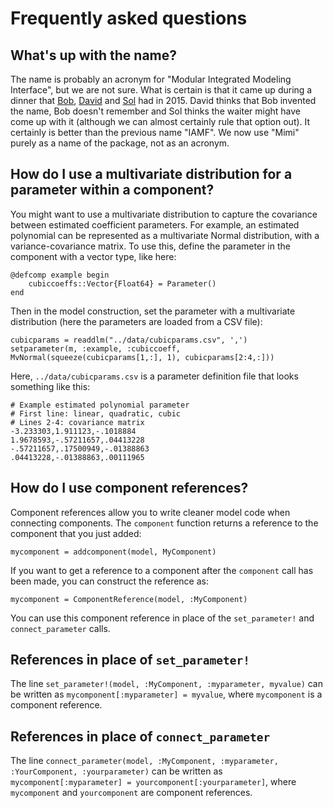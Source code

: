 # Frequently asked questions

## What's up with the name?

The name is probably an acronym for "Modular Integrated Modeling Interface", but we are not sure. What is certain is that it came up during a dinner that [Bob](http://www.bobkopp.net/), [David](http://www.david-anthoff.com/) and [Sol](http://www.solomonhsiang.com/) had in 2015. David thinks that Bob invented the name, Bob doesn't remember and Sol thinks the waiter might have come up with it (although we can almost certainly rule that option out). It certainly is better than the previous name "IAMF". We now use "Mimi" purely as a name of the package, not as an acronym.

## How do I use a multivariate distribution for a parameter within a component?

You might want to use a multivariate distribution to capture the
covariance between estimated coefficient parameters.  For example, an estimated
polynomial can be represented as a multivariate Normal distribution,
with a variance-covariance matrix.  To use this, define the parameter
in the component with a vector type, like here:
```
@defcomp example begin
    cubiccoeffs::Vector{Float64} = Parameter()
end
```

Then in the model construction, set the parameter with a multivariate
distribution (here the parameters are loaded from a CSV file):
```
cubicparams = readdlm("../data/cubicparams.csv", ',')
setparameter(m, :example, :cubiccoeff, MvNormal(squeeze(cubicparams[1,:], 1), cubicparams[2:4,:]))
```

Here, `../data/cubicparams.csv` is a parameter definition file that looks something like this:
```
# Example estimated polynomial parameter
# First line: linear, quadratic, cubic
# Lines 2-4: covariance matrix
-3.233303,1.911123,-.1018884
1.9678593,-.57211657,.04413228
-.57211657,.17500949,-.01388863
.04413228,-.01388863,.00111965
```

## How do I use component references?

Component references allow you to write cleaner model code when connecting components.  The `component` function returns a reference to the component that you just added:
```
mycomponent = addcomponent(model, MyComponent)
```

If you want to get a reference to a component after the `component` call has been made, you can construct the reference as:
```
mycomponent = ComponentReference(model, :MyComponent)
```

You can use this component reference in place of the `set_parameter!` and `connect_parameter` calls.

## References in place of `set_parameter!`

The line `set_parameter!(model, :MyComponent, :myparameter, myvalue)` can be written as `mycomponent[:myparameter] = myvalue`, where `mycomponent` is a component reference.

## References in place of `connect_parameter`

The line `connect_parameter(model, :MyComponent, :myparameter, :YourComponent, :yourparameter)` can be written as `mycomponent[:myparameter] = yourcomponent[:yourparameter]`, where `mycomponent` and `yourcomponent` are component references.
